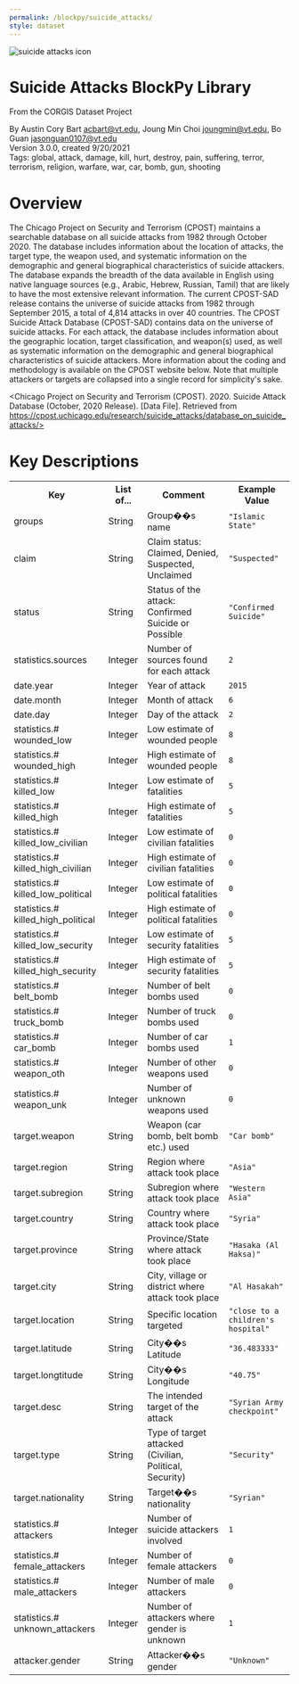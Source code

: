 ```yaml
---
permalink: /blockpy/suicide_attacks/
style: dataset
---
```


<img class="img-thumbnail float-right"
     src="/images/datasets/suicide-attacks-icon.png"
     alt="suicide attacks icon"
     role="presentation">

# Suicide Attacks BlockPy Library

<p class='lead'>From the CORGIS Dataset Project</p>

<span class='text-muted'>By Austin Cory Bart <acbart@vt.edu>, Joung Min Choi <joungmin@vt.edu>, Bo Guan <jasonguan0107@vt.edu></span><br>
<span class='text-muted'>Version 3.0.0, created 9/20/2021</span><br>
<span class='text-muted'>Tags: global, attack, damage, kill, hurt, destroy, pain, suffering, terror, terrorism, religion, warfare, war, car, bomb, gun, shooting</span>

# Overview

The Chicago Project on Security and Terrorism (CPOST) maintains a searchable database on all suicide attacks from 1982 through October 2020. The database includes information about the location of attacks, the target type, the weapon used, and systematic information on the demographic and general biographical characteristics of suicide attackers. The database expands the breadth of the data available in English using native language sources (e.g., Arabic, Hebrew, Russian, Tamil) that are likely to have the most extensive relevant information.
The current CPOST-SAD release contains the universe of suicide attacks from 1982 through September 2015, a total of 4,814 attacks in over 40 countries. The CPOST Suicide Attack Database (CPOST-SAD) contains data on the universe of suicide attacks. For each attack, the database includes information about the geographic location, target classification, and weapon(s) used, as well as systematic information on the demographic and general biographical characteristics of suicide attackers. More information about the coding and methodology is available on the CPOST website below.
Note that multiple attackers or targets are collapsed into a single record for simplicity's sake.


<Chicago Project on Security and Terrorism (CPOST). 2020. Suicide Attack Database (October, 2020 Release). [Data File]. Retrieved from https://cpost.uchicago.edu/research/suicide_attacks/database_on_suicide_attacks/>




# Key Descriptions
    
<table class='table table-condensed table-striped table-bordered table-hover'>
<tr>
    <th class=''>Key</th>
    <th class=''>List of...</th>
    <th class=''>Comment</th>
    <th class=''>Example Value</th>
</tr>

<tr>
    <td>groups</td>
    <td>String</td> 
    <td>Group��s name</td>
    <td><code>"Islamic State"</code></td>
</tr>

<tr>
    <td>claim</td>
    <td>String</td> 
    <td>Claim status: Claimed, Denied, Suspected, Unclaimed</td>
    <td><code>"Suspected"</code></td>
</tr>

<tr>
    <td>status</td>
    <td>String</td> 
    <td>Status of the attack: Confirmed Suicide or Possible</td>
    <td><code>"Confirmed Suicide"</code></td>
</tr>

<tr>
    <td>statistics.sources</td>
    <td>Integer</td> 
    <td>Number of sources found for each attack</td>
    <td><code>2</code></td>
</tr>

<tr>
    <td>date.year</td>
    <td>Integer</td> 
    <td>Year of attack</td>
    <td><code>2015</code></td>
</tr>

<tr>
    <td>date.month</td>
    <td>Integer</td> 
    <td>Month of attack</td>
    <td><code>6</code></td>
</tr>

<tr>
    <td>date.day</td>
    <td>Integer</td> 
    <td>Day of the attack</td>
    <td><code>2</code></td>
</tr>

<tr>
    <td>statistics.# wounded_low</td>
    <td>Integer</td> 
    <td>Low estimate of wounded people</td>
    <td><code>8</code></td>
</tr>

<tr>
    <td>statistics.# wounded_high</td>
    <td>Integer</td> 
    <td>High estimate of wounded people</td>
    <td><code>8</code></td>
</tr>

<tr>
    <td>statistics.# killed_low</td>
    <td>Integer</td> 
    <td>Low estimate of fatalities</td>
    <td><code>5</code></td>
</tr>

<tr>
    <td>statistics.# killed_high</td>
    <td>Integer</td> 
    <td>High estimate of fatalities</td>
    <td><code>5</code></td>
</tr>

<tr>
    <td>statistics.# killed_low_civilian</td>
    <td>Integer</td> 
    <td>Low estimate of civilian fatalities</td>
    <td><code>0</code></td>
</tr>

<tr>
    <td>statistics.# killed_high_civilian</td>
    <td>Integer</td> 
    <td>High estimate of civilian fatalities</td>
    <td><code>0</code></td>
</tr>

<tr>
    <td>statistics.# killed_low_political</td>
    <td>Integer</td> 
    <td>Low estimate of political fatalities</td>
    <td><code>0</code></td>
</tr>

<tr>
    <td>statistics.# killed_high_political</td>
    <td>Integer</td> 
    <td>High estimate of political fatalities</td>
    <td><code>0</code></td>
</tr>

<tr>
    <td>statistics.# killed_low_security</td>
    <td>Integer</td> 
    <td>Low estimate of security fatalities</td>
    <td><code>5</code></td>
</tr>

<tr>
    <td>statistics.# killed_high_security</td>
    <td>Integer</td> 
    <td>High estimate of security fatalities</td>
    <td><code>5</code></td>
</tr>

<tr>
    <td>statistics.# belt_bomb</td>
    <td>Integer</td> 
    <td>Number of belt bombs used</td>
    <td><code>0</code></td>
</tr>

<tr>
    <td>statistics.# truck_bomb</td>
    <td>Integer</td> 
    <td>Number of truck bombs used</td>
    <td><code>0</code></td>
</tr>

<tr>
    <td>statistics.# car_bomb</td>
    <td>Integer</td> 
    <td>Number of car bombs used</td>
    <td><code>1</code></td>
</tr>

<tr>
    <td>statistics.# weapon_oth</td>
    <td>Integer</td> 
    <td>Number of other weapons used</td>
    <td><code>0</code></td>
</tr>

<tr>
    <td>statistics.# weapon_unk</td>
    <td>Integer</td> 
    <td>Number of unknown weapons used</td>
    <td><code>0</code></td>
</tr>

<tr>
    <td>target.weapon</td>
    <td>String</td> 
    <td>Weapon (car bomb, belt bomb etc.) used</td>
    <td><code>"Car bomb"</code></td>
</tr>

<tr>
    <td>target.region</td>
    <td>String</td> 
    <td>Region where attack took place</td>
    <td><code>"Asia"</code></td>
</tr>

<tr>
    <td>target.subregion</td>
    <td>String</td> 
    <td>Subregion where attack took place</td>
    <td><code>"Western Asia"</code></td>
</tr>

<tr>
    <td>target.country</td>
    <td>String</td> 
    <td>Country where attack took place</td>
    <td><code>"Syria"</code></td>
</tr>

<tr>
    <td>target.province</td>
    <td>String</td> 
    <td>Province/State where attack took place</td>
    <td><code>"Hasaka (Al Haksa)"</code></td>
</tr>

<tr>
    <td>target.city</td>
    <td>String</td> 
    <td>City, village or district where attack took place</td>
    <td><code>"Al Hasakah"</code></td>
</tr>

<tr>
    <td>target.location</td>
    <td>String</td> 
    <td>Specific location targeted</td>
    <td><code>"close to a children's hospital"</code></td>
</tr>

<tr>
    <td>target.latitude</td>
    <td>String</td> 
    <td>City��s Latitude</td>
    <td><code>"36.483333"</code></td>
</tr>

<tr>
    <td>target.longtitude</td>
    <td>String</td> 
    <td>City��s Longitude</td>
    <td><code>"40.75"</code></td>
</tr>

<tr>
    <td>target.desc</td>
    <td>String</td> 
    <td>The intended target of the attack</td>
    <td><code>"Syrian Army checkpoint"</code></td>
</tr>

<tr>
    <td>target.type</td>
    <td>String</td> 
    <td>Type of target attacked (Civilian, Political, Security)</td>
    <td><code>"Security"</code></td>
</tr>

<tr>
    <td>target.nationality</td>
    <td>String</td> 
    <td>Target��s nationality</td>
    <td><code>"Syrian"</code></td>
</tr>

<tr>
    <td>statistics.# attackers</td>
    <td>Integer</td> 
    <td>Number of suicide attackers involved</td>
    <td><code>1</code></td>
</tr>

<tr>
    <td>statistics.# female_attackers</td>
    <td>Integer</td> 
    <td>Number of female attackers</td>
    <td><code>0</code></td>
</tr>

<tr>
    <td>statistics.# male_attackers</td>
    <td>Integer</td> 
    <td>Number of male attackers</td>
    <td><code>0</code></td>
</tr>

<tr>
    <td>statistics.# unknown_attackers</td>
    <td>Integer</td> 
    <td>Number of attackers where gender is unknown </td>
    <td><code>1</code></td>
</tr>

<tr>
    <td>attacker.gender</td>
    <td>String</td> 
    <td>Attacker��s gender</td>
    <td><code>"Unknown"</code></td>
</tr>

</table>